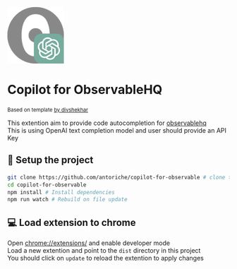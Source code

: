 ![logo](./dist/assets/icons/icon128.png)
# Copilot for ObservableHQ
<small>Based on template [by divshekhar](https://github.com/divshekhar/web-extension-template)</small>

This extention aim to provide code autocompletion for [observablehq](https://observablehq.com/)  
This is using OpenAI text completion model and user should provide an API Key  

## :hammer: Setup the project

```bash
git clone https://github.com/antoriche/copilot-for-observable # clone the project
cd copilot-for-observable
npm install # Install dependencies
npm run watch # Rebuild on file update
```

## :computer: Load extension to chrome
Open [chrome://extensions/](chrome://extensions/) and enable developer mode  
Load a new extention and point to the `dist` directory in this project  
You should click on `update` to reload the extention to apply changes  
